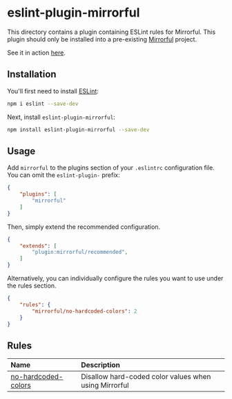 # eslint-plugin-mirrorful

This directory contains a plugin containing ESLint rules for Mirrorful. This plugin should only be installed into a pre-existing [Mirrorful](https://github.com/mirrorful/mirrorful) project.

See it in action [here](/examples/tailwind-next/).

## Installation

You'll first need to install [ESLint](https://eslint.org/):

```sh
npm i eslint --save-dev
```

Next, install `eslint-plugin-mirrorful`:

```sh
npm install eslint-plugin-mirrorful --save-dev
```

## Usage

Add `mirrorful` to the plugins section of your `.eslintrc` configuration file. You can omit the `eslint-plugin-` prefix:

```json
{
    "plugins": [
        "mirrorful"
    ]
}
```


Then, simply extend the recommended configuration.

```json
{
    "extends": [
        "plugin:mirrorful/recommended",
    ]
}
```

Alternatively, you can individually configure the rules you want to use under the rules section.

```json
{
    "rules": {
        "mirrorful/no-hardcoded-colors": 2
    }
}
```

## Rules

<!-- begin auto-generated rules list -->

| Name                                                     | Description                                           |
| :------------------------------------------------------- | :---------------------------------------------------- |
| [no-hardcoded-colors](docs/rules/no-hardcoded-colors.md) | Disallow hard-coded color values when using Mirrorful |

<!-- end auto-generated rules list -->


